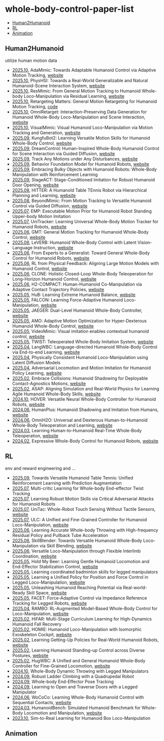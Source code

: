 # whole-body-control-paper-list
- [Human2Humanoid](#human2humanoid)
- [RL](#rl)
- [Animation](#animation)

## Human2Humanoid
utilize human motion data
- [2025.10](https://arxiv.org/abs/2510.14454), AdaMimic: Towards Adaptable Humanoid Control via Adaptive Motion Tracking, [website](https://taohuang13.github.io/adamimic.github.io/)
- [2025.10](https://arxiv.org/abs/2510.11072), PhysHSI: Towards a Real-World Generalizable and Natural Humanoid-Scene Interaction System, [website](https://why618188.github.io/physhsi/)
- [2025.10](https://arxiv.org/abs/2510.05070), ResMimic: From General Motion Tracking to Humanoid Whole-body Loco-Manipulation via Residual Learning, [website](https://resmimic.github.io/)
- [2025.10](https://arxiv.org/abs/2510.02252), Retargeting Matters: General Motion Retargeting for Humanoid Motion Tracking, [code](https://github.com/YanjieZe/GMR)
- [2025.10](https://arxiv.org/abs/2509.26633), OmniRetarget: Interaction-Preserving Data Generation for Humanoid Whole-Body Loco-Manipulation and Scene Interaction, [website](https://omniretarget.github.io/)
- [2025.10](https://arxiv.org/abs/2509.20322), VisualMimic: Visual Humanoid Loco-Manipulation via Motion Tracking and Generation, [website](https://visualmimic.github.io/)
- [2025.09](https://arxiv.org/abs/2509.16638), KungfuBot2: Learning Versatile Motion Skills for Humanoid Whole-Body Control, [website](https://kungfubot2-humanoid.github.io/)
- [2025.09](https://arxiv.org/abs/2509.14353), DreamControl: Human-Inspired Whole-Body Humanoid Control for Scene Interaction via Guided Diffusion, [website](https://genrobo.github.io/DreamControl/)
- [2025.09](https://arxiv.org/abs/2509.13833), Track Any Motions under Any Disturbances, [website](https://zzk273.github.io/Any2Track/)
- [2025.09](https://arxiv.org/abs/2509.13780), Behavior Foundation Model for Humanoid Robots, [website](https://bfm4humanoid.github.io/)
- [2025.09](https://arxiv.org/abs/2509.13534), Embracing Bulky Objects with Humanoid Robots: Whole-Body Manipulation with Reinforcement Learning
- [2025.09](https://arxiv.org/abs/2509.13200), StageACT: Stage-Conditioned Imitation for Robust Humanoid Door Opening, [website](https://icradooropen.github.io/icradooropen/)
- [2025.08](https://arxiv.org/abs/2508.21043), HITTER: A HumanoId Table TEnnis Robot via Hierarchical Planning and Learning, [website](https://humanoid-table-tennis.github.io/)
- [2025.08](https://arxiv.org/abs/2508.08241), BeyondMimic: From Motion Tracking to Versatile Humanoid Control via Guided Diffusion, [website](https://beyondmimic.github.io/)
- [2025.07](https://arxiv.org/abs/2507.15649), EMP: Executable Motion Prior for Humanoid Robot Standing Upper-body Motion Imitation
- [2025.07](https://arxiv.org/abs/2507.07356), UniTracker: Learning Universal Whole-Body Motion Tracker for Humanoid Robots, [website](https://yinkangning0124.github.io/Humanoid-UniTracker/)
- [2025.06](https://arxiv.org/abs/2506.14770), GMT: General Motion Tracking for Humanoid Whole-Body Control, [website](https://gmt-humanoid.github.io/)
- [2025.06](https://arxiv.org/abs/2506.13751), LeVERB: Humanoid Whole-Body Control with Latent Vision-Language Instruction, [website](https://ember-lab-berkeley.github.io/LeVERB-Website/)
- [2025.06](https://arxiv.org/abs/2506.12779), From Experts to a Generalist: Toward General Whole-Body Control for Humanoid Robots, [website](https://beingbeyond.github.io/BumbleBee/)
- [2025.06](https://arxiv.org/abs/2506.12769), RL from Physical Feedback: Aligning Large Motion Models with Humanoid Control, [website](https://beingbeyond.github.io/RLPF/)
- [2025.06](https://arxiv.org/abs/2506.08931), CLONE: Holistic Closed-Loop Whole-Body Teleoperation for Long-Horizon Humanoid Control, [website](https://humanoidclone.github.io/CLONE.github.io/)
- [2025.06](https://arxiv.org/abs/2505.17627), H2-COMPACT: Human-Humanoid Co-Manipulation via Adaptive Contact Trajectory Policies, [website](https://h2compact.github.io/h2compact/)
- [2025.05](https://arxiv.org/abs/2505.07294), HuB: Learning Extreme Humanoid Balance, [website](https://hub-robot.github.io/)
- [2025.05](https://arxiv.org/abs/2505.06776), FALCON: Learning Force-Adaptive Humanoid Loco-Manipulation, [website](https://lecar-lab.github.io/falcon-humanoid/)
- [2025.05](https://arxiv.org/abs/2505.06584), JAEGER: Dual-Level Humanoid Whole-Body Controller, [website](https://beingbeyond.github.io/Jaeger/)
- [2025.05](https://arxiv.org/abs/2505.03738), AMO: Adaptive Motion Optimization for Hyper-Dexterous Humanoid Whole-Body Control, [website](https://amo-humanoid.github.io/)
- [2025.05](https://arxiv.org/abs/2505.03729), VideoMimic: Visual imitation enables contextual humanoid control, [website](https://www.videomimic.net/)
- [2025.05](https://arxiv.org/abs/2505.02833), TWIST: Teleoperated Whole-Body Imitation System, [website](https://yanjieze.com/TWIST/)
- [2025.04](https://arxiv.org/abs/2504.21738), LangWBC: Language-directed Humanoid Whole-Body Control via End-to-end Learning, [website](https://langwbc.github.io/)
- [2025.04](https://arxiv.org/abs/2504.16843), Physically Consistent Humanoid Loco-Manipulation using Latent Diffusion Models
- [2025.04](https://arxiv.org/abs/2504.14305), Adversarial Locomotion and Motion Imitation for Humanoid Policy Learning, [website](https://almi-humanoid.github.io/)
- [2025.02](https://arxiv.org/abs/2502.01465), Embrace Collisions: Humanoid Shadowing for Deployable Contact-Agnostics Motions, [website](https://project-instinct.github.io/)
- [2025.02](https://arxiv.org/abs/2502.01143), ASAP: Aligning Simulation and Real-World Physics for Learning Agile Humanoid Whole-Body Skills, [website](https://agile.human2humanoid.com/)
- [2024.10](https://arxiv.org/abs/2410.21229), HOVER: Versatile Neural Whole-Body Controller for Humanoid Robots, [website](https://hover-versatile-humanoid.github.io/)
- [2024.06](https://arxiv.org/abs/2406.10454), HumanPlus: Humanoid Shadowing and Imitation from Humans, [website](https://humanoid-ai.github.io/)
- [2024.06](https://arxiv.org/abs/2406.08858), OmniH2O: Universal and Dexterous Human-to-Humanoid Whole-Body Teleoperation and Learning, [website](https://omni.human2humanoid.com/)
- [2024.03](https://arxiv.org/abs/2403.04436), Learning Human-to-Humanoid Real-Time Whole-Body Teleoperation, [website](https://human2humanoid.com/)
- [2024.02](https://arxiv.org/abs/2402.16796), Expressive Whole-Body Control for Humanoid Robots, [website](https://expressive-humanoid.github.io/)

## RL
env and reward engineering and ...
- [2025.09](https://arxiv.org/abs/2509.21690), Towards Versatile Humanoid Table Tennis: Unified Reinforcement Learning with Prediction Augmentation
- [2025.07](https://arxiv.org/abs/2507.08656), Multi-critic Learning for Whole-body End-effector Twist Tracking
- [2025.07](https://arxiv.org/abs/2507.08303), Learning Robust Motion Skills via Critical Adversarial Attacks for Humanoid Robots
- [2025.07](https://arxiv.org/abs/2507.07980), UniTac: Whole-Robot Touch Sensing Without Tactile Sensors, [website](https://ivl.cs.brown.edu/research/unitac)
- [2025.07](https://arxiv.org/abs/2507.06905), ULC: A Unified and Fine-Grained Controller for Humanoid Loco-Manipulation, [website](https://ulc-humanoid.github.io/)
- [2025.06](https://arxiv.org/abs/2506.16986), Learning Accurate Whole-body Throwing with High-frequency Residual Policy and Pullback Tube Acceleration
- [2025.06](https://arxiv.org/abs/2506.09366), SkillBlender: Towards Versatile Humanoid Whole-Body Loco-Manipulation via Skill Blending, [website](https://usc-gvl.github.io/SkillBlender-web/)
- [2025.06](https://arxiv.org/abs/2506.07876), Versatile Loco-Manipulation through Flexible Interlimb Coordination, [website](https://relic-locoman.rai-inst.com/)
- [2025.05](https://arxiv.org/abs/2505.24198), Hold My Beer: Learning Gentle Humanoid Locomotion and End-Effector Stabilization Control, [website](https://lecar-lab.github.io/SoFTA/)
- [2025.05](https://arxiv.org/abs/2505.22974), Learning coordinated badminton skills for legged manipulators
- [2025.05](https://arxiv.org/abs/2505.20829), Learning a Unified Policy for Position and Force Control in Legged Loco-Manipulation, [website](https://unified-force.github.io/)
- [2025.05](https://arxiv.org/abs/2505.10918), Unleashing Humanoid Reaching Potential via Real-world-Ready Skill Space, [website](https://zzk273.github.io/R2S2/)
- [2025.05](https://arxiv.org/abs/2505.06883), FACET: Force-Adaptive Control via Impedance Reference Tracking for Legged Robots, [website](https://facet.pages.dev/)
- [2025.04](https://arxiv.org/abs/2504.06662), RAMBO: RL-Augmented Model-Based Whole-Body Control for Loco-Manipulation, [website](https://jin-cheng.me/rambo.github.io/)
- [2025.02](https://arxiv.org/abs/2502.20061), HiFAR: Multi-Stage Curriculum Learning for High-Dynamics Humanoid Fall Recovery
- [2025.02](https://arxiv.org/abs/2502.13013), HOMIE: Humanoid Loco-Manipulation with Isomorphic Exoskeleton Cockpit, [website](https://homietele.github.io/)
- [2025.02](https://arxiv.org/abs/2502.12152), Learning Getting-Up Policies for Real-World Humanoid Robots, [website](https://humanoid-getup.github.io/)
- [2025.02](https://arxiv.org/abs/2502.08378), Learning Humanoid Standing-up Control across Diverse Postures, [website](https://taohuang13.github.io/humanoid-standingup.github.io/)
- [2025.02](https://arxiv.org/abs/2502.03206), HugWBC: A Unified and General Humanoid Whole-Body Controller for Fine-Grained Locomotion, [website](https://hugwbc.github.io/)
- [2024.10](https://arxiv.org/abs/2410.05681), Whole-Body Dynamic Throwing with Legged Manipulators
- [2024.09](https://arxiv.org/abs/2409.17731), Robust Ladder Climbing with a Quadrupedal Robot
- [2024.09](https://arxiv.org/abs/2409.16048), Whole-body End-Effector Pose Tracking
- [2024.09](https://arxiv.org/abs/2409.04882), Learning to Open and Traverse Doors with a Legged Manipulator
- [2024.06](https://arxiv.org/abs/2406.06005), WoCoCo: Learning Whole-Body Humanoid Control with Sequential Contacts, [website](https://lecar-lab.github.io/wococo/)
- [2024.03](https://arxiv.org/abs/2403.10506), HumanoidBench: Simulated Humanoid Benchmark for Whole-Body Locomotion and Manipulation, [website](https://humanoid-bench.github.io/)
- [2023.10](https://arxiv.org/abs/2310.03191), Sim-to-Real Learning for Humanoid Box Loco-Manipulation

## Animation 
